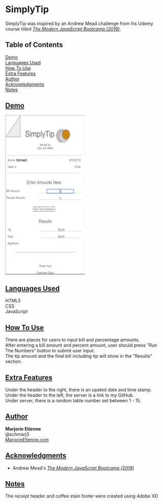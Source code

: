 # SimplyTip
SimplyTip was inspired by an Andrew Mead challenge from his Udemy course titled [*The Modern JavaScript Bootcamp (2019)*](https://www.udemy.com/course/modern-javascript/).


## Table of Contents
[Demo](#demo)  
[Languages Used](#languages-used)  
[How To Use](#how-to-use)  
[Extra Features](#extra-features)  
[Author](#author)  
[Acknowledgments](#acknowledgments)  
[Notes](#notes)  


## [Demo](#demo)
<img src="readme/SimplyTip.gif" alt="A demo of the Simply Tip app" width="250" height="500">


## [Languages Used](#languages-used)
HTML5   
CSS  
JavaScript  


## [How To Use](#how-to-use)
There are places for users to input bill and percentage amounts.  
After entering a bill amount and percent amount, user should press "Run The Numbers" button to submit user input.  
The tip amount and the final bill including tip will show in the "Results" section.  

## [Extra Features](#extra-features)
Under the header to the right, there is an upated date and time stamp.  
Under the header to the left, the server is a link to my GitHub.  
Under server, there is a random table number set between 1 - 15.  


## [Author](#author)
**Marjorie Etienne**   
@schmarj3  
[MarjorieEtienne.com](marjorieetienne.com)


## [Acknowledgments](#acknowledgments)
* Andrew Mead's [*The Modern JavaScript Bootcamp (2019)*](https://www.udemy.com/course/modern-javascript/)


## [Notes](#notes)
The receipt header and coffee stain footer were created using Adobe XD